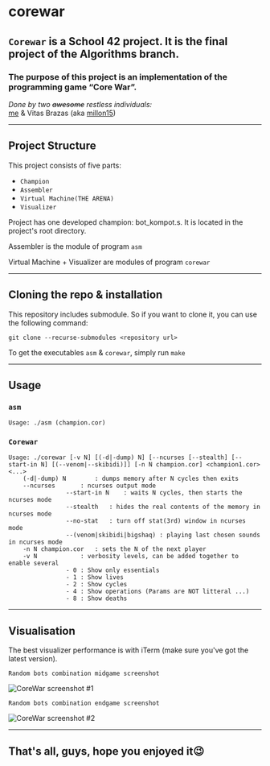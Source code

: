 # corewar

## ```Corewar``` is a School 42 project. It is the final project of the Algorithms branch.

### The purpose of this project is an implementation of the programming game “Core War”.

_Done by two ~~awesome~~ restless individuals:_  
[me](https://github.com/ArtemisKS) & Vitas Brazas (aka [millon15](https://github.com/millon15))

---

## Project Structure

This project consists of five parts:

- ```Champion```
- ```Assembler```
- ```Virtual Machine(THE ARENA)```
- ```Visualizer```

Project has one developed champion: bot_kompot.s. It is located in the project's root directory.

Assembler is the module of program `asm`

Virtual Machine + Visualizer are modules of program `corewar`

---

## Cloning the repo & installation

This repository includes submodule. So if you want to clone it, you can use the following command:

```git clone --recurse-submodules <repository url>```

To get the executables `asm` & `corewar`, simply run ```make```

---

## Usage

### `asm`

```
Usage: ./asm (champion.cor)
```

### `Corewar`

```
Usage: ./corewar [-v N] [(-d|-dump) N] [--ncurses [--stealth] [--start-in N] [(--venom|--skibidi)]] [-n N champion.cor] <champion1.cor> <...>
	(-d|-dump) N		: dumps memory after N cycles then exits
	--ncurses		: ncurses output mode
				--start-in N	: waits N cycles, then starts the ncurses mode
				--stealth	: hides the real contents of the memory in ncurses mode
				--no-stat	: turn off stat(3rd) window in ncurses mode
				--(venom|skibidi|bigshaq) : playing last chosen sounds in ncurses mode
	-n N champion.cor	: sets the N of the next player
	-v N			: verbosity levels, can be added together to enable several
				- 0	: Show only essentials
				- 1	: Show lives
				- 2	: Show cycles
				- 4	: Show operations (Params are NOT litteral ...)
				- 8	: Show deaths
```

---

## Visualisation

The best visualizer performance is with iTerm (make sure you've got the latest version).

```Random bots combination midgame screenshot```

![CoreWar screenshot #1](/images/CoreScreen.png)


```Random bots combination endgame screenshot```

![CoreWar screenshot #2](/images/CoreScreenFinal.png)

---

## That's all, guys, hope you enjoyed it😉
